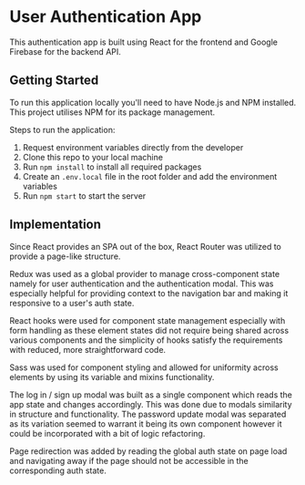 # User Authentication App

This authentication app is built using React for the frontend and Google Firebase for the backend API.

## Getting Started

To run this application locally you'll need to have Node.js and NPM installed. This project utilises NPM for its package management.

Steps to run the application:

1. Request environment variables directly from the developer
2. Clone this repo to your local machine
3. Run `npm install` to install all required packages
4. Create an `.env.local` file in the root folder and add the environment variables
5. Run `npm start` to start the server

## Implementation

Since React provides an SPA out of the box, React Router was utilized to provide a page-like structure.

Redux was used as a global provider to manage cross-component state namely for user authentication and the authentication modal. This was especially helpful for providing context to the navigation bar and making it responsive to a user's auth state.

React hooks were used for component state management especially with form handling as these element states did not require being shared across various components and the simplicity of hooks satisfy the requirements with reduced, more straightforward code.

Sass was used for component styling and allowed for uniformity across elements by using its variable and mixins functionality.

The log in / sign up modal was built as a single component which reads the app state and changes accordingly. This was done due to modals similarity in structure and functionality. The password update modal was separated as its variation seemed to warrant it being its own component however it could be incorporated with a bit of logic refactoring.

Page redirection was added by reading the global auth state on page load and navigating away if the page should not be accessible in the corresponding auth state.
